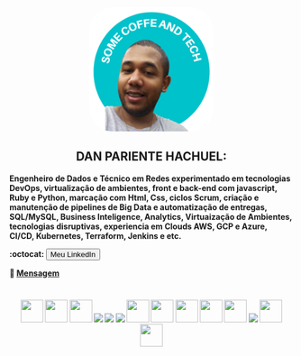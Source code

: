 <div align="center">
    <img src="Foto_Github.png" alt="hello_world" width="220px"; height="220px"; style="border-radius: 40px";> 
    
<h2><b>
    DAN PARIENTE HACHUEL:  </h2></div> Engenheiro de Dados e Técnico em Redes experimentado em tecnologias DevOps, virtualização de ambientes, front e back-end com 
   javascript, Ruby e Python, marcação com Html, Css, ciclos Scrum, criação e manutenção de pipelines de Big Data e automatização de entregas, SQL/MySQL, Business 
   Inteligence, Analytics, Virtuaização de Ambientes, tecnologias disruptivas, experiencia em Clouds AWS, GCP e  Azure, CI/CD, Kubernetes, Terraform, Jenkins e etc. 
   </p> </p>    
      
   :octocat:  <a href="https://www.linkedin.com/in/dan-hachuel"><button>Meu LinkedIn</button></a> 

   :email:   <a href = "mailto: dan.hachuel@gmail.com">Mensagem</a>
    
   
<h1></h1>

<div align="center">
    <img src="https://cdn.jsdelivr.net/gh/devicons/devicon/icons/vscode/vscode-original.svg"  width="40" height="40"/>
    <img src="https://cdn.jsdelivr.net/gh/devicons/devicon/icons/googlecloud/googlecloud-original.svg"  width="40" height="40"/>
    <img src="https://github.com/aws.png?s=20" width="40" height="40"/>
    <img src="https://github.com/Azure.png?s=20 width="40" height="40"/>
    <img src="https://github.com/kubernetes-client.png?s=20    width="40" height="40"/>
    <img src="https://github.com/codota.png?s=20   width="40" height="40"/>
    <img src="https://cdn.jsdelivr.net/gh/devicons/devicon/icons/html5/html5-plain-wordmark.svg"  width="40" height="40" />
    <img src="https://cdn.jsdelivr.net/gh/devicons/devicon/icons/css3/css3-plain-wordmark.svg"  width="40" height="40" /> 
    <img src="https://cdn.jsdelivr.net/gh/devicons/devicon/icons/javascript/javascript-plain.svg" width="40" height="40" />
    <img src="https://cdn.jsdelivr.net/gh/devicons/devicon/icons/nodejs/nodejs-plain.svg" width="40" height="40"/> 
    <img src="https://cdn.jsdelivr.net/gh/devicons/devicon/icons/ruby/ruby-plain-wordmark.svg" width="40" height="40" /> 
    <img src="https://github.com/hashicorp.png?s=20   width="40" height="40"/>
    <img src="https://cdn.jsdelivr.net/gh/devicons/devicon/icons/gitlab/gitlab-plain-wordmark.svg"  width="40" height="40"/>
    <img src="https://cdn.jsdelivr.net/www.jsdelivr.com/b61fc52e3e828ce0579e510be1c480c7610ef076/img/landing/github.png" width="40" height="40"/>
    
</div>

<h1></h1>

